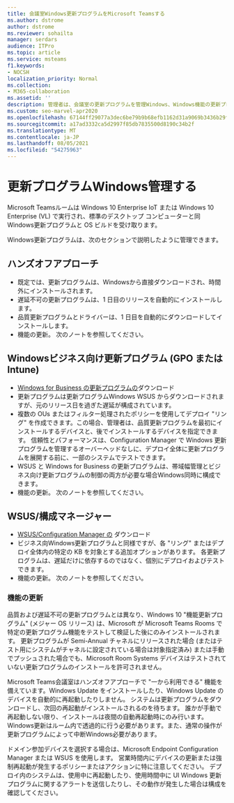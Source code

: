 ```yaml
---
title: 会議室Windows更新プログラムをMicrosoft Teamsする
ms.author: dstrome
author: dstrome
ms.reviewer: sohailta
manager: serdars
audience: ITPro
ms.topic: article
ms.service: msteams
f1.keywords:
- NOCSH
localization_priority: Normal
ms.collection:
- M365-collaboration
ms.assetid: ''
description: 管理者は、会議室の更新プログラムを管理Windows、Windows機能の更新プログラムをMicrosoft Teamsできます。
ms.custom: seo-marvel-apr2020
ms.openlocfilehash: 67144ff29077a3dec6be79b9b68efb1162d31a9069b3436b29f9ac50a4857914
ms.sourcegitcommit: a17ad3332ca5d2997f85db7835500d8190c34b2f
ms.translationtype: MT
ms.contentlocale: ja-JP
ms.lasthandoff: 08/05/2021
ms.locfileid: "54275963"
---
```

# <a name="manage-windows-updates"></a>更新プログラムWindows管理する

Microsoft Teamsルームは Windows 10 Enterprise IoT または Windows 10 Enterprise (VL) で実行され、標準のデスクトップ コンピューターと同Windows更新プログラムと OS ビルドを受け取ります。

Windows更新プログラムは、次のセクションで説明したように管理できます。

## <a name="hands-off-approach"></a>ハンズオフアプローチ 

- 既定では、更新プログラムは、Windowsから直接ダウンロードされ、時間外にインストールされます。
- 遅延不可の更新プログラムは、1 日目のリリースを自動的にインストールします。
- 品質更新プログラムとドライバーは、1 日目を自動的にダウンロードしてインストールします。
- 機能の更新。 次のノートを参照してください。

## <a name="windows-updates-for-business-gpo-or-intune"></a>Windowsビジネス向け更新プログラム (GPO または Intune)  

- [Windows for Business の更新プログラムの](/windows/deployment/update/waas-manage-updates-wufb)ダウンロード
- 更新プログラムは更新プログラムWindows WSUS からダウンロードされますが、元のリリース日を過ぎた遅延が構成されています。
- 複数の OUs またはフィルター処理されたポリシーを使用してデプロイ "リング" を作成できます。この場合、管理者は、品質更新プログラムを最初にインストールするデバイスと、後でインストールするデバイスを指定できます。 信頼性とパフォーマンスは、Configuration Manager で Windows 更新プログラムを管理するオーバーヘッドなしに、デプロイ全体に更新プログラムを展開する前に、一部のシステムでテストできます。
- WSUS と Windows for Business の[](/windows/deployment/update/waas-integrate-wufb)更新プログラムは、帯域幅管理とビジネス向け更新プログラムの制御の両方が必要な場合Windows同時に構成できます。
- 機能の更新。 次のノートを参照してください。

## <a name="wsusconfiguration-manager"></a>WSUS/構成マネージャー

- [WSUS/Configuration Manager の](/windows/deployment/update/waas-manage-updates-configuration-manager) ダウンロード
- ビジネス向Windows更新プログラムと同様ですが、各 "リング" またはデプロイ全体内の特定の KB を対象とする追加オプションがあります。 各更新プログラムは、遅延だけに依存するのではなく、個別にデプロイおよびテストできます。
- 機能の更新。 次のノートを参照してください。

### <a name="feature-updates"></a>機能の更新

品質および遅延不可の更新プログラムとは異なり、Windows 10 "機能更新プログラム" (メジャー OS リリース) は、Microsoft が Microsoft Teams Rooms で特定の更新プログラム機能をテストして検証した後にのみインストールされます。 更新プログラムが Semi-Annual チャネルにリリースされた場合 (またはテスト用にシステムがチャネルに設定されている場合は対象指定済み) または手動でプッシュされた場合でも、Microsoft Room Systems デバイスはテストされていない更新プログラムのインストールを許可されません。

Microsoft Teams会議室はハンズオフアプローチで "一から利用できる" 機能を備えています。Windows Update をインストールしたり、Windows Update のデバイスを自動的に再起動したりしません。 システムは更新プログラムをダウンロードし、次回の再起動がインストールされるのを待ちます。 誰かが手動で再起動しない限り、インストールは夜間の自動再起動時にのみ行います。 Windows更新はルーム内で透過的に行う必要があります。また、通常の操作が更新プログラムによって中断Windows必要があります。

ドメイン参加デバイスを選択する場合は、Microsoft Endpoint Configuration Manager または WSUS を使用します。 営業時間内にデバイスの更新または強制再起動が発生するポリシーまたはアクションに特に注意してください。 デプロイ内のシステムは、使用中に再起動したり、使用時間中に UI Windows 更新プログラムに関するアラートを送信したりし、その動作が発生した場合は構成を確認してください。